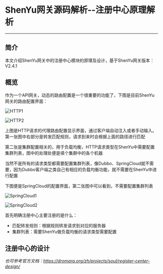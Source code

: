 # ShenYu网关源码解析--注册中心原理解析
***

## 简介
本文介绍ShenYu网关中的注册中心模块的原理及设计，基于ShenYu网关版本：V2.4.1

## 概览
作为一个API网关，动态的路由配置是一个很重要的功能了，下图是目前ShenYu网关的路由配置界面：

![HTTP1](./picture/HTTP1.png)

![HTTP2](./picture/HTTP2.png)

上图是HTTP请求的代理路由配置显示界面，通过客户端自动注入或者手动输入。第一张图中右部分是转发匹配规则，请求到来时会根据上面的路径进行匹配

第二张是集群配置相关的，用于负载均衡，HTTP请求类型在ShenYu中需要配置集群列表，图中的处理处便是填个集群中的各个机器

当然不是所有的请求类型都需要配置集群列表，像Dubbo、SpringCloud就不需要，因为Dubbo客户端之类自己有相应的负载均衡功能，就不需要在ShenYu中进行配置

下图便是SpringCloud的配置界面，第二张图中可以看到，不需要配置集群列表

![SpringCloud1](./picture/SpringCloud1.png)

![SpringCloud2](./picture/SpringCloud2.png)

首先明确注册中心主要注册的是什么：

- 匹配转发规则：根据规则转发请求到对应的服务器
- 集群列表：需要ShenYu做负载均衡的请求类型需要配置

## 注册中心的设计

*也可参考官方文档：https://dromara.org/zh/projects/soul/register-center-design/*

